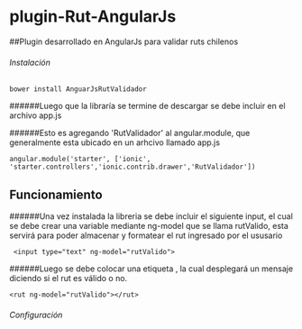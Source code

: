 # plugin-Rut-AngularJs
##Plugin desarrollado en AngularJs para validar ruts chilenos

###### Instalación
```
bower install AnguarJsRutValidador

```
######Luego que la libraría se termine de descargar  se debe incluir en el archivo app.js

######Esto es agregando 'RutValidador' al angular.module, que generalmente esta ubicado en un arhcivo llamado app.js

```
angular.module('starter', ['ionic', 'starter.controllers','ionic.contrib.drawer','RutValidador'])

```

## Funcionamiento
######Una vez instalada la libreria se debe incluir el siguiente input, el cual se debe crear una variable mediante ng-model que se llama rutValido, esta servirá para poder almacenar y formatear el rut ingresado por el ususario

```
 <input type="text" ng-model="rutValido">

```
######Luego se debe colocar una etiqueta <rut> , la cual desplegará un mensaje diciendo si el rut es válido o no.
```
<rut ng-model="rutValido"></rut>

```

###### Configuración



